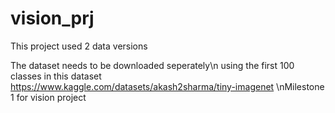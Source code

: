 # vision_prj
This project used 2 data versions 

The dataset needs to be downloaded seperately\n
using the first 100 classes in this dataset https://www.kaggle.com/datasets/akash2sharma/tiny-imagenet 
\nMilestone 1 for vision project

